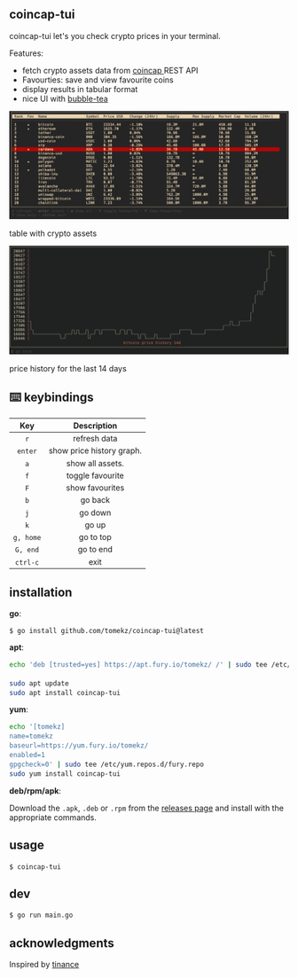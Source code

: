 ## coincap-tui
coincap-tui let's you check crypto prices in your terminal.

Features:
- fetch crypto assets data from [ coincap ](https://docs.coincap.io/) REST API
- Favourties: save and view favourite coins
- display results in tabular format
- nice UI with [bubble-tea](https://github.com/charmbracelet/bubbletea)

<img src="docs/img/table.png" alt="demo" />

table with crypto assets

<img src="docs/img/graph.png" alt="demo" />

price history for the last 14 days

## :keyboard: keybindings

|      Key      |                Description                |
| :-----------: | :---------------------------------------: |
|     `r`       |           refresh data                    |
|   `enter`     |           show price history graph.       |
|   `a`         |           show all assets.                |
|   `f`         |           toggle favourite                |
|   `F`         |           show favourites                 |
|      `b`      |           go back                         |
|     `j`       |             go down                       |
|     `k`       |              go up                        |
| `g, home`     |         go to top                         |
| `G, end`      |        go to end                          |
| `ctrl-c`      |                exit                       |


## installation

**go**:

```
$ go install github.com/tomekz/coincap-tui@latest
```

**apt**:

```sh
echo 'deb [trusted=yes] https://apt.fury.io/tomekz/ /' | sudo tee /etc/apt/sources.list.d/fury.list

sudo apt update
sudo apt install coincap-tui
```

**yum**:

```sh
echo '[tomekz]
name=tomekz
baseurl=https://yum.fury.io/tomekz/
enabled=1
gpgcheck=0' | sudo tee /etc/yum.repos.d/fury.repo
sudo yum install coincap-tui

```

**deb/rpm/apk**:

Download the `.apk`, `.deb` or `.rpm` from the [releases page](https://github.com/tomekz/coincap-tui/releases) and install with the appropriate commands.

## usage

```
$ coincap-tui
```

## dev

```sh
$ go run main.go
```

## acknowledgments

Inspired by [tinance](https://github.com/Alcadramin/tinance)

